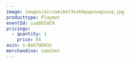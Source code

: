 ```yaml
---
image: images/aircomiket3ezk8qupvuagiuzq.jpg
producttype: Playmat
eventId: iuq6O2mCN
pricings:
  - quantity: 1
    price: 65
asin: s-BeG7QkN3z
merchandise: comiket
---
```

